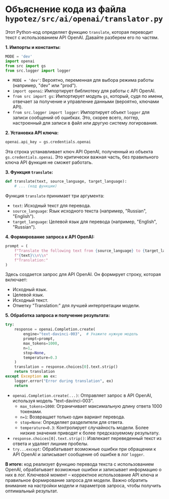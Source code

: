 # Объяснение кода из файла `hypotez/src/ai/openai/translator.py`

Этот Python-код определяет функцию `translate`, которая переводит текст с использованием API OpenAI.  Давайте разберем его по частям.

**1. Импорты и константы:**

```python
MODE = 'dev'
import openai
from src import gs
from src.logger import logger
```

- `MODE = 'dev'`: Вероятно, переменная для выбора режима работы (например, "dev" или "prod").
- `import openai`: Импортирует библиотеку для работы с API OpenAI.
- `from src import gs`: Импортирует модуль `gs`, который, судя по имени, отвечает за получение и управление данными (вероятно, ключами API).
- `from src.logger import logger`: Импортирует объект `logger` для записи сообщений об ошибках.  Это, скорее всего, логгер, настроенный для записи в файл или другую систему логирования.

**2. Установка API ключа:**

```python
openai.api_key = gs.credentials.openai
```

Эта строка устанавливает ключ API OpenAI, полученный из объекта `gs.credentials.openai`. Это критически важная часть, без правильного ключа API функция не сможет работать.


**3. Функция `translate`:**

```python
def translate(text, source_language, target_language):
    # ... (код функции)
```

Функция `translate` принимает три аргумента:

- `text`: Исходный текст для перевода.
- `source_language`: Язык исходного текста (например, "Russian", "English").
- `target_language`: Целевой язык для перевода (например, "English", "Russian").

**4. Формирование запроса к API OpenAI:**

```python
prompt = (
    f"Translate the following text from {source_language} to {target_language}:\\n\\n"
    f"{text}\\n\\n"
    f"Translation:"
)
```

Здесь создается запрос для API OpenAI. Он формирует строку, которая включает:

- Исходный язык.
- Целевой язык.
- Исходный текст.
- Отметку "Translation:"  для лучшей интерпретации модели.

**5. Обработка запроса и получение результата:**

```python
try:
    response = openai.Completion.create(
        engine="text-davinci-003",  # Укажите нужную модель
        prompt=prompt,
        max_tokens=1000,
        n=1,
        stop=None,
        temperature=0.3
    )
    translation = response.choices[0].text.strip()
    return translation
except Exception as ex:
    logger.error("Error during translation", ex)
    return
```

- `openai.Completion.create(...)`: Отправляет запрос в API OpenAI, используя модель "text-davinci-003".
    - `max_tokens=1000`:  Ограничивает максимальную длину ответа 1000 токенами.
    - `n=1`: Возвращает только один вариант перевода.
    - `stop=None`:  Определяет разделители для ответа.
    - `temperature=0.3`:  Контролирует случайность модели. Более низкие значения приводят к более предсказуемому результату.
- `response.choices[0].text.strip()`: Извлекает переведенный текст из ответа и удаляет лишние пробелы.
- `try...except`: Обрабатывает возможные ошибки при обращении к API OpenAI и записывает сообщение об ошибке в лог `logger`.


**В итоге:**  код реализует функцию перевода текста с использованием OpenAI, обрабатывает возможные ошибки и записывает информацию о них в лог.  Ключевой момент – корректное использование API ключа и правильное формирование запроса для модели.  Важно обратить внимание на настройки модели и параметров запроса, чтобы получить оптимальный результат.